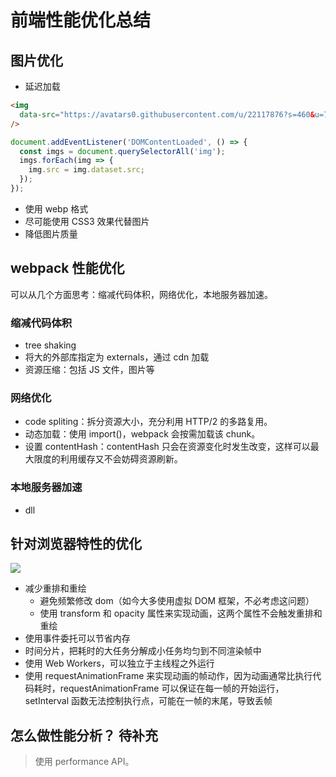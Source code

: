 # 前端性能优化总结

## 图片优化

- 延迟加载

```html
<img
  data-src="https://avatars0.githubusercontent.com/u/22117876?s=460&u=7bd8f32788df6988833da6bd155c3cfbebc68006&v=4"
/>
```

```js
document.addEventListener('DOMContentLoaded', () => {
  const imgs = document.querySelectorAll('img');
  imgs.forEach(img => {
    img.src = img.dataset.src;
  });
});
```

- 使用 webp 格式
- 尽可能使用 CSS3 效果代替图片
- 降低图片质量

## webpack 性能优化

可以从几个方面思考：缩减代码体积，网络优化，本地服务器加速。

### 缩减代码体积

- tree shaking
- 将大的外部库指定为 externals，通过 cdn 加载
- 资源压缩：包括 JS 文件，图片等

### 网络优化

- code spliting：拆分资源大小，充分利用 HTTP/2 的多路复用。
- 动态加载：使用 import()，webpack 会按需加载该 chunk。
- 设置 contentHash：contentHash 只会在资源变化时发生改变，这样可以最大限度的利用缓存又不会妨碍资源刷新。

### 本地服务器加速

- dll

## 针对浏览器特性的优化

![](@images/browserrender_1.png)

- 减少重排和重绘
  - 避免频繁修改 dom（如今大多使用虚拟 DOM 框架，不必考虑这问题）
  - 使用 transform 和 opacity 属性来实现动画，这两个属性不会触发重排和重绘
- 使用事件委托可以节省内存
- 时间分片，把耗时的大任务分解成小任务均匀到不同渲染帧中
- 使用 Web Workers，可以独立于主线程之外运行
- 使用 requestAnimationFrame 来实现动画的帧动作，因为动画通常比执行代码耗时，requestAnimationFrame 可以保证在每一帧的开始运行，setInterval 函数无法控制执行点，可能在一帧的末尾，导致丢帧

## 怎么做性能分析？ <Badge>待补充</Badge>

> 使用 performance API。

